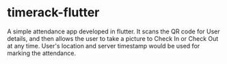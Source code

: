 # timerack-flutter
A simple attendance app developed in flutter. It scans the QR code for User details, and then allows the user to take a picture to Check In or Check Out at any time. User's location and server timestamp would be used for marking the attendance.
